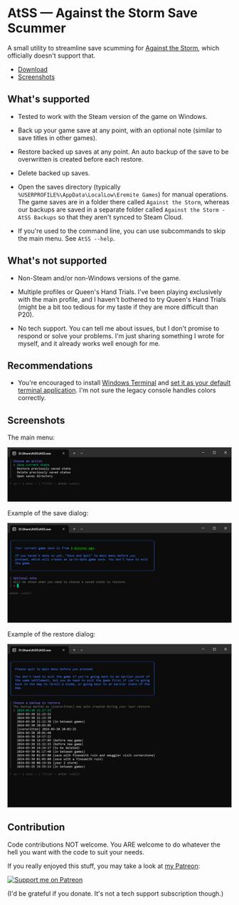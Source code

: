 # AtSS — Against the Storm Save Scummer

A small utility to streamline save scumming for [Against the Storm](https://store.steampowered.com/app/1336490/Against_the_Storm/), which officially doesn't support that.

- [Download](https://github.com/fanaticscripter/AtSS/releases)
- [Screenshots](#screenshots)

## What's supported

- Tested to work with the Steam version of the game on Windows.

- Back up your game save at any point, with an optional note (similar to save titles in other games).

- Restore backed up saves at any point. An auto backup of the save to be overwritten is created before each restore.

- Delete backed up saves.

- Open the saves directory (typically `%USERPROFILE%\AppData\LocalLow\Eremite Games`) for manual operations. The game saves are in a folder there called `Against the Storm`, whereas our backups are saved in a separate folder called `Against the Storm - AtSS Backups` so that they aren't synced to Steam Cloud.

- If you're used to the command line, you can use subcommands to skip the main menu. See `AtSS --help`.

## What's not supported

- Non-Steam and/or non-Windows versions of the game.

- Multiple profiles or Queen's Hand Trials. I've been playing exclusively with the main profile, and I haven't bothered to try Queen's Hand Trials (might be a bit too tedious for my taste if they are more difficult than P20).

- No tech support. You can tell me about issues, but I don't promise to respond or solve your problems. I'm just sharing something I wrote for myself, and it already works well enough for me.

## Recommendations

- You're encouraged to install [Windows Terminal](https://aka.ms/terminal) and [set it as your default terminal application](https://learn.microsoft.com/en-us/windows/terminal/customize-settings/startup#default-terminal-application). I'm not sure the legacy console handles colors correctly.

## Screenshots

The main menu:

![](screenshots/AtSS-menu.png)

Example of the save dialog:

![](screenshots/AtSS-save.png)

Example of the restore dialog:

![](screenshots/AtSS-restore.png)

## Contribution

Code contributions NOT welcome. You ARE welcome to do whatever the hell you want with the code to suit your needs.

If you really enjoyed this stuff, you may take a look at [my Patreon](https://patreon.com/mk2production):

[![Support me on Patreon](https://img.shields.io/endpoint.svg?url=https%3A%2F%2Fshieldsio-patreon.vercel.app%2Fapi%3Fusername%3Dmk2production%26type%3Dpatrons&style=flat)](https://patreon.com/mk2production)

(I'd be grateful if you donate. It's not a tech support subscription though.)

